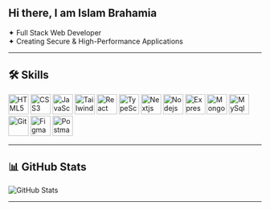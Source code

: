 ##          Hi there, I am Islam Brahamia

✦ Full Stack Web Developer  
✦ Creating Secure & High-Performance Applications <br/>

---

## 🛠 Skills
<p align="left">
  <img src="https://www.vectorlogo.zone/logos/w3_html5/w3_html5-icon.svg" alt="HTML5" height="40"/>
  <img src="https://www.vectorlogo.zone/logos/w3_css/w3_css-icon~old.svg" alt="CSS3" height="40"/>
  <img src="https://www.vectorlogo.zone/logos/javascript/javascript-icon.svg" alt="JavaScript" height="40"/>
  <img src="https://www.vectorlogo.zone/logos/tailwindcss/tailwindcss-icon.svg" alt="TailwindCSS" height="40"/>
  <img src="https://www.vectorlogo.zone/logos/reactjs/reactjs-icon.svg" alt="React" height="40"/>
  <img src="https://www.vectorlogo.zone/logos/typescriptlang/typescriptlang-icon.svg" alt="TypeScript" height="40"/>
  <img src="https://www.vectorlogo.zone/logos/nextjs/nextjs-icon.svg" alt="Nextjs" height="40"/>
  <img src="https://www.vectorlogo.zone/logos/nodejs/nodejs-horizontal.svg" alt="Nodejs" height="40"/>
  <img src="https://www.vectorlogo.zone/logos/expressjs/expressjs-icon.svg" alt="Express" height="40"/>
  <img src="https://www.vectorlogo.zone/logos/mongodb/mongodb-ar21.svg" alt="Mongodb" height="40"/>
  <img src="https://www.vectorlogo.zone/logos/mysql/mysql-ar21.svg" alt="MySql" height="40"/>
  <img src="https://www.vectorlogo.zone/logos/git-scm/git-scm-icon.svg" alt="Git" height="40"/>
  <img src="https://www.vectorlogo.zone/logos/figma/figma-icon.svg" alt="Figma" height="40"/>
  <img src="https://www.vectorlogo.zone/logos/getpostman/getpostman-icon.svg" alt="Postman" height="40"/>
</p>

---

## 📊 GitHub Stats
![GitHub Stats](https://github-readme-stats.vercel.app/api?username=islambra&show_icons=true&theme=radical&count_private=true)  

---
